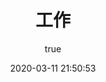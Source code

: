 ---
pageComponent:
  name: Catalogue
  data:
    path: 85.工作
    imgUrl: /img/web.png
    description: kafka等
title: 工作
date: 2020-03-11 21:50:53
permalink: /work/
sidebar: false
article: false
comment: false
editLink: false
author:
  name: xugaoyi
  link: https://github.com/xugaoyi
---
